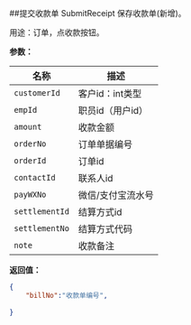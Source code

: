 ﻿##提交收款单 SubmitReceipt
保存收款单(新增)。


用途：订单，点收款按钮。

**参数：**

名称 |  描述
------| ------
`customerId` | 客户id：int类型
`empId` | 职员id（用户id）
`amount` | 收款金额
`orderNo` | 订单单据编号
`orderId` | 订单id
`contactId` | 联系人id
`payWXNo` | 微信/支付宝流水号
`settlementId` | 结算方式id
`settlementNo` | 结算方式代码
`note` | 收款备注



**返回值：**
``` json
{			
	"billNo":"收款单编号",
	
}
```


